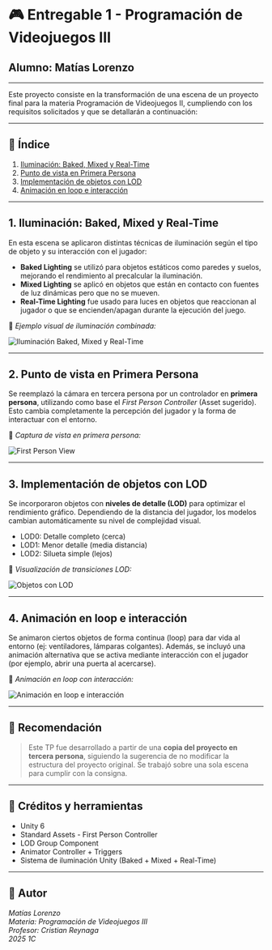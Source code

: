 # 🎮 Entregable 1 - Programación de Videojuegos III
## Alumno: Matías Lorenzo
---

Este proyecto consiste en la transformación de una escena de un proyecto final para la materia Programación de Videojuegos II, cumpliendo con los requisitos solicitados y que se detallarán a continuación:

---

## 📑 Índice

1. [Iluminación: Baked, Mixed y Real-Time](#1-iluminación-baked-mixed-y-real-time)
2. [Punto de vista en Primera Persona](#2-punto-de-vista-en-primera-persona)
3. [Implementación de objetos con LOD](#3-implementación-de-objetos-con-lod)
4. [Animación en loop e interacción](#4-animación-en-loop-e-interacción)

---

## 1. Iluminación: Baked, Mixed y Real-Time

En esta escena se aplicaron distintas técnicas de iluminación según el tipo de objeto y su interacción con el jugador:

- **Baked Lighting** se utilizó para objetos estáticos como paredes y suelos, mejorando el rendimiento al precalcular la iluminación.
- **Mixed Lighting** se aplicó en objetos que están en contacto con fuentes de luz dinámicas pero que no se mueven.
- **Real-Time Lighting** fue usado para luces en objetos que reaccionan al jugador o que se encienden/apagan durante la ejecución del juego.

📸 *Ejemplo visual de iluminación combinada:*

![Iluminación Baked, Mixed y Real-Time](ruta/a/imagen1.png)

---

## 2. Punto de vista en Primera Persona

Se reemplazó la cámara en tercera persona por un controlador en **primera persona**, utilizando como base el *First Person Controller* (Asset sugerido). Esto cambia completamente la percepción del jugador y la forma de interactuar con el entorno.

📸 *Captura de vista en primera persona:*

![First Person View](ruta/a/imagen2.png)

---

## 3. Implementación de objetos con LOD

Se incorporaron objetos con **niveles de detalle (LOD)** para optimizar el rendimiento gráfico. Dependiendo de la distancia del jugador, los modelos cambian automáticamente su nivel de complejidad visual.

- LOD0: Detalle completo (cerca)
- LOD1: Menor detalle (media distancia)
- LOD2: Silueta simple (lejos)

📸 *Visualización de transiciones LOD:*

![Objetos con LOD](ruta/a/imagen3.png)

---

## 4. Animación en loop e interacción

Se animaron ciertos objetos de forma continua (loop) para dar vida al entorno (ej: ventiladores, lámparas colgantes). Además, se incluyó una animación alternativa que se activa mediante interacción con el jugador (por ejemplo, abrir una puerta al acercarse).

📸 *Animación en loop con interacción:*

![Animación en loop e interacción](ruta/a/imagen4.png)

---

## 💾 Recomendación

> Este TP fue desarrollado a partir de una **copia del proyecto en tercera persona**, siguiendo la sugerencia de no modificar la estructura del proyecto original. Se trabajó sobre una sola escena para cumplir con la consigna.

---

## 🚀 Créditos y herramientas

- Unity 6  
- Standard Assets - First Person Controller  
- LOD Group Component  
- Animator Controller + Triggers  
- Sistema de iluminación Unity (Baked + Mixed + Real-Time)

---

## 📌 Autor
*Matías Lorenzo*  
*Materia: Programación de Videojuegos III*  
*Profesor: Cristian Reynaga*  
*2025 1C*
